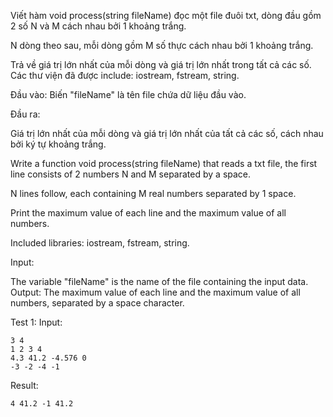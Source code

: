 Viết hàm void process(string fileName) đọc một file đuôi txt, dòng đầu gồm 2 số N và M cách nhau bởi 1 khoảng trắng.

N dòng theo sau, mỗi dòng gồm M số thực cách nhau bởi 1 khoảng trắng.

Trả về giá trị lớn nhất của mỗi dòng và giá trị lớn nhất trong tất cả các số.
Các thư viện đã được include: iostream, fstream, string.

Đầu vào:
Biến "fileName" là tên file chứa dữ liệu đầu vào.

Đầu ra:

Giá trị lớn nhất của mỗi dòng và giá trị lớn nhất của tất cả các số, cách nhau bởi ký tự khoảng trắng.



Write a function void process(string fileName) that reads a txt file, the first line consists of 2 numbers N and M separated by a space.

N lines follow, each containing M real numbers separated by 1 space.

Print the maximum value of each line and the maximum value of all numbers.

Included libraries: iostream, fstream, string.

Input:

The variable "fileName" is the name of the file containing the input data.
Output:
The maximum value of each line and the maximum value of all numbers, separated by a space character.

Test 1:
Input:
```
3 4
1 2 3 4
4.3 41.2 -4.576 0
-3 -2 -4 -1
```
Result:
```
4 41.2 -1 41.2
```